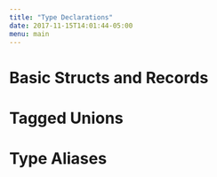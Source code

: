 ```yaml
---
title: "Type Declarations"
date: 2017-11-15T14:01:44-05:00
menu: main
---
```


# Basic Structs and Records

# Tagged Unions

# Type Aliases
